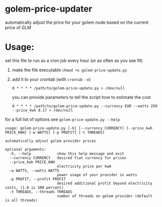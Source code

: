 # golem-price-updater
automatically adjust the price for your golem node based on the current price of GLM

# Usage:
set this file to run as a cron job every hour (or as often as you see fit)
1. make the file executable
```chmod +x golem-price-update.py```

1.  add it to your crontab (with `crontab -e`)

    ```0 * * * * /path/to/golem-price-update.py > /dev/null```

    you can provide parameters to tell the script how to estimate the cost

    ```0 * * * * /path/to/golem-price-update.py --currency EUR --watts 250 --price_kwh 0.17 > /dev/null```

for a full list of options see `golem-price-update.py --help`
```
usage: golem-price-update.py [-h] [--currency CURRENCY] [--price_kwh PRICE_KWH] [-w WATTS] [-p PROFIT] [-t THREADS]

automatically adjust golem provider prices

optional arguments:
  -h, --help            show this help message and exit
  --currency CURRENCY   desired fiat currency for prices
  --price_kwh PRICE_KWH
                        electricity price per kwH
  -w WATTS, --watts WATTS
                        power usage of your provider in watts
  -p PROFIT, --profit PROFIT
                        desired additional profit beyond electricity costs, (1.0 is 100 percent)
  -t THREADS, --threads THREADS
                        number of threads on golem provider (default is all threads)
```
